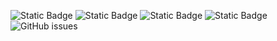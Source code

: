 ![Static Badge](https://img.shields.io/badge/blacklists-60-000000) ![Static Badge](https://img.shields.io/badge/blacklisted-2694083-cc0000) ![Static Badge](https://img.shields.io/badge/whitelisted-2242-00CC00) ![Static Badge](https://img.shields.io/badge/streaming_blacklist-28106-000000) ![GitHub issues](https://img.shields.io/github/issues/fabriziosalmi/blacklists)
